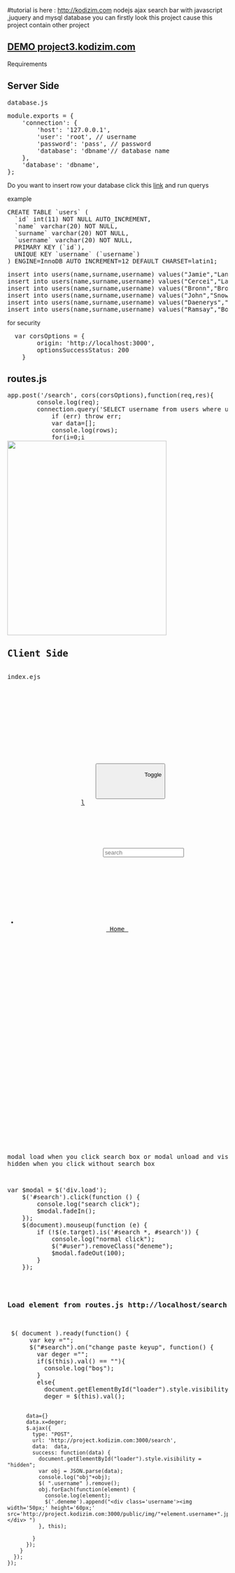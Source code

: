 #tutorial is here : http://kodizim.com
nodejs ajax search bar with javascript ,juquery and mysql database you can firstly look this project cause this project contain other project <a href="https://kodizim.com/2017/08/10/nodejs-angularjs-mysql-social-project/" target="_blank"></a>

<h2><a href="http://project3.kodizim.com" target="_blank">DEMO project3.kodizim.com</a> </h2> 
Requirements
<h2>Server Side </h2>
<pre>database.js</pre>
<pre>
module.exports = {
    'connection': {
        'host': '127.0.0.1', 
        'user': 'root', // username
        'password': 'pass', // password 
        'database': 'dbname'// database name
    },
	'database': 'dbname',
};
</pre>

Do you want to insert row your database click this <a href="http://sequel.kodizim.com">link</a> and run querys

example
<pre>
CREATE TABLE `users` (
  `id` int(11) NOT NULL AUTO_INCREMENT,
  `name` varchar(20) NOT NULL,
  `surname` varchar(20) NOT NULL,
  `username` varchar(20) NOT NULL,
  PRIMARY KEY (`id`),
  UNIQUE KEY `username` (`username`)
) ENGINE=InnoDB AUTO_INCREMENT=12 DEFAULT CHARSET=latin1;
</pre>

<pre>
insert into users(name,surname,username) values("Jamie","Lannister","JamieLannister");
insert into users(name,surname,username) values("Cercei","Lannister","CerceiLannister");
insert into users(name,surname,username) values("Bronn","Bronn","Bronn");
insert into users(name,surname,username) values("John","Snow","JohnSnow");
insert into users(name,surname,username) values("Daenerys","Targaryen","DaenerysTargaryen");
insert into users(name,surname,username) values("Ramsay","Bolton","JamieLannister")
</pre>


for security
<pre>
  var corsOptions = {
        origin: 'http://localhost:3000',
        optionsSuccessStatus: 200 
    }
</pre>

<h2>routes.js</h2>
<pre>
app.post('/search', cors(corsOptions),function(req,res){
        console.log(req);
        connection.query('SELECT username from users where username like "%'+req.body.value+'%"', function(err, rows, fields) {
            if (err) throw err;
            var data=[];
            console.log(rows);
            for(i=0;i<rows.length;i++)
              {
                  console.log(rows[i]);
                data.push(rows[i]);
              }
              res.end(JSON.stringify(data));
	});
});
</pre>
<img src="http://kodizim.com/wp-content/uploads/2017/08/entegre2.png" alt="" width="364" height="444" class="aligncenter size-full wp-image-640" />
<h2>Client Side</h2>
index.ejs
<pre>
<div class="wrapper">
	<div class="box">
	<div class="row row-offcanvas row-offcanvas-left">
		<div class="column col-sm-12 col-xs-11" id="main">
		<div class="navbar navbar-blue navbar-static-top">  
                    <div class="navbar-header">
                    	<button class="navbar-toggle" type="button" data-toggle="collapse" data-target=".navbar-collapse">
	                        <span class="sr-only">Toggle</span>
	                        <span class="icon-bar"></span>
	          				      <span class="icon-bar"></span>
	          				      <span class="icon-bar"></span></button>
                    <a href="/" class="navbar-brand logo">l</a>
                  	</div>
                    <form class="navbar-form navbar-left">
                        <div class="input-group input-group-sm" style="width:360px;">
                          <input type="text" class="form-control"  placeholder="search" name="srch-term" id="search">
                        </div>
                    </form>
                    <ul class="nav navbar-nav">
                      <li>
                        <a href="/"><i class="glyphicons-home"></i> Home </a>
                      </li>
                    </ul>
                  	</nav>
                </div>
                <div class='load' id='div1'>
                  <div class="user" id="user">
                    <div class="deneme"></div>
                  <div class="loader" id="loader"></div>
                    <p class="text"></p>
                  </div>
                </div>
        </div>
    </div></div>
</div>
</pre>

modal load when you click search box or modal unload and visibility hidden when you click without search box 
<pre>
var $modal = $('div.load');
    $('#search').click(function () {
        console.log("search click");
        $modal.fadeIn();
    });
    $(document).mouseup(function (e) {
        if (!$(e.target).is('#search *, #search')) {
            console.log("normal click");
            $("#user").removeClass("deneme");
            $modal.fadeOut(100);
        }
    });
</pre>

<h3>Load element from routes.js http://localhost/search</h3>
<pre>
 $( document ).ready(function() {
      var key ="";
      $("#search").on("change paste keyup", function() {
        var deger ="";
        if($(this).val() == ""){
          console.log("boş");
        }
        else{
          document.getElementById("loader").style.visibility = "visible";
          deger = $(this).val();
          
          data={}
          data.x=deger;
          $.ajax({
            type: "POST",
            url: 'http://project.kodizim.com:3000/search',
            data:  data,
            success: function(data) {
              document.getElementById("loader").style.visibility = "hidden";
              var obj = JSON.parse(data);
              console.log("obj"+obj);
              $( ".username" ).remove();
              obj.forEach(function(element) {
                console.log(element);
                $('.deneme').append("<div class='username'><img width='50px;' height='60px;' src='http://project.kodizim.com:3000/public/img/"+element.username+".jpg'/>"+element.username+"</div> ")
              }, this);
              
            }
          });
        }
      });
    });
</pre>


